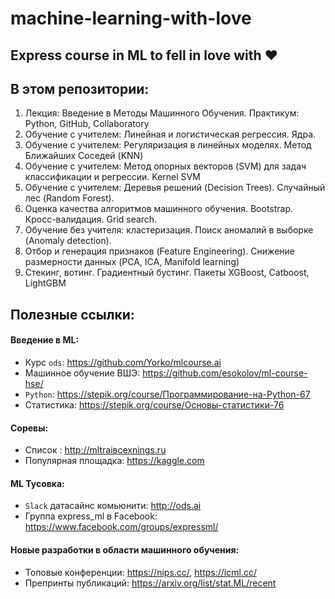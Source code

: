 # machine-learning-with-love
## Express course in ML to fell in love with :heart:

## В этом репозитории:
1. Лекция: Введение в Методы Машинного Обучения.  Практикум: Python, GitHub, Collaboratory
2. Обучение с учителем: Линейная и логистическая регрессия. Ядра.
3. Обучение с учителем: Регуляризация в линейных моделях. Метод Ближайших Соседей (KNN)
4. Обучение с учителем: Метод опорных векторов (SVM) для задач классификации и регрессии. Kernel SVM
5. Обучение с учителем: Деревья решений (Decision Trees). Случайный лес (Random Forest).
6. Оценка качества алгоритмов машинного обучения. Bootstrap. Кросс-валидация. Grid search.
7. Обучение без учителя: кластеризация. Поиск аномалий в выборке (Anomaly detection).
8. Отбор и генерация признаков (Feature Engineering). Снижение размерности данных (PCA, ICA, Manifold learning)
9. Стекинг, вотинг. Градиентный бустинг. Пакеты XGBoost, Catboost, LightGBM

## Полезные ссылки: 
#### Введение в ML:
- Курс `ods`: https://github.com/Yorko/mlcourse.ai
- Машинное обучение ВШЭ: https://github.com/esokolov/ml-course-hse/
- `Python`: https://stepik.org/course/Программирование-на-Python-67 
- Статистика: https://stepik.org/course/Основы-статистики-76 
 
#### Соревы:
- Список : http://mltraiвсехnings.ru
- Популярная площадка: https://kaggle.com

#### ML Тусовка:
- `Slack` датасайнc комьюнити: http://ods.ai 
- Группа express_ml в Facebook: https://www.facebook.com/groups/expressml/

#### Новые разработки в области машинного обучения:
- Топовые конференции: https://nips.cc/, https://icml.cc/
- Препринты публикаций: https://arxiv.org/list/stat.ML/recent
